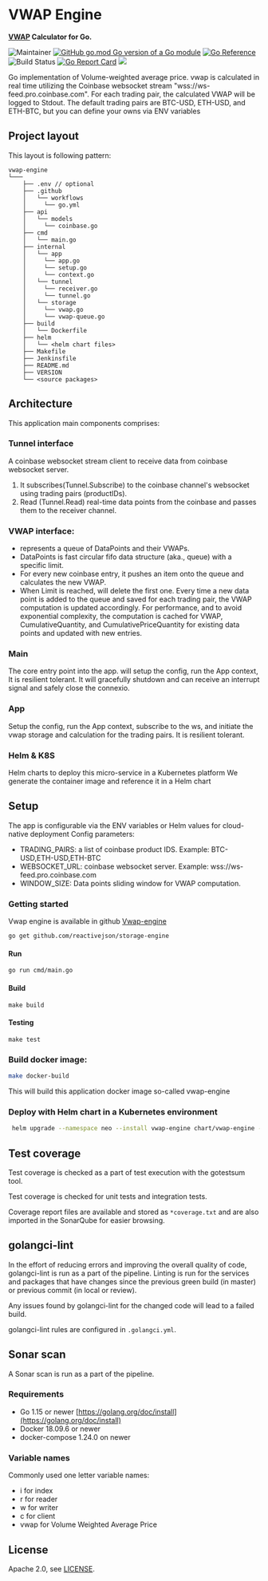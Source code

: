 # VWAP Engine

**[VWAP](https://en.wikipedia.org/wiki/Volume-weighted_average_price) Calculator for Go.**

![Maintainer](https://img.shields.io/badge/maintainer-MohamedAly-blue)
[![GitHub go.mod Go version of a Go module](https://img.shields.io/github/go-mod/go-version/reactivejson/vwap-engine.svg)](https://github.com/reactivejson/vwap-engine)
[![Go Reference](https://pkg.go.dev/badge/github.com/reactivejson/vwap-engine)](https://pkg.go.dev/badge/github.com/reactivejson/vwap-engine)
![Build Status](https://github.com/reactivejson/vwap-engine/actions/workflows/go.yml/badge.svg)
[![Go Report Card](https://goreportcard.com/badge/github.com/reactivejson/vwap-engine)](https://goreportcard.com/report/github.com/reactivejson/vwap-engine)
![](https://img.shields.io/github/license/reactivejson/vwap-engine.svg)

Go implementation of Volume-weighted average price. vwap is calculated in real time utilizing
the Coinbase websocket stream "wss://ws-feed.pro.coinbase.com". For each trading pair, the calculated VWAP will be logged to Stdout.
The default trading pairs are BTC-USD, ETH-USD, and ETH-BTC, but you can define your owns via ENV variables


## Project layout

This layout is following pattern:

```text
vwap-engine
└───
    ├── .env // optional
    ├── .github
    │   └── workflows
    │     └── go.yml
    ├── api
    │   └── models
    │     └── coinbase.go
    ├── cmd
    │   └── main.go
    ├── internal
    │   └── app
    │     └── app.go
    │     └── setup.go
    │     └── context.go
    │   └── tunnel
    │     └── receiver.go
    │     └── tunnel.go
    │   └── storage
    │     └── vwap.go
    │     └── vwap-queue.go
    ├── build
    │   └── Dockerfile
    ├── helm
    │   └── <helm chart files>
    ├── Makefile
    ├── Jenkinsfile
    ├── README.md
    ├── VERSION
    └── <source packages>
```

## Architecture
This application main components comprises:

### Tunnel interface
A coinbase websocket stream client to receive data from coinbase websocket server.
1) It subscribes(Tunnel.Subscribe) to the coinbase channel's websocket using trading pairs (productIDs).
2) Read (Tunnel.Read) real-time data points from the coinbase and passes them to the receiver channel.

### VWAP interface:
- represents a queue of DataPoints and their VWAPs.
- DataPoints  is fast circular fifo data structure (aka., queue) with a specific limit.
- For every new coinbase entry, it pushes an item onto the queue and calculates the new VWAP.
- When Limit is reached, will delete  the first one.
Every time a new data point is added to the queue and saved for each trading pair, the VWAP computation is updated accordingly.
For performance, and to avoid exponential complexity, the computation is cached for VWAP, CumulativeQuantity,
and CumulativePriceQuantity for existing data points and updated with new entries.


### Main
The core entry point into the app. will setup the config,
run the App context, It is resilient tolerant. It will gracefully shutdown and can receive an interrupt signal and safely close the connexio.

### App
Setup the config, run the App context, subscribe to the ws, and initiate the vwap storage and calculation for the trading pairs. It is resilient tolerant.

### Helm & K8S
Helm charts to deploy this micro-service in a Kubernetes platform
We generate the container image and reference it in a Helm chart

## Setup
The app is configurable via the ENV variables or Helm values for cloud-native deployment
Config parameters:
- TRADING_PAIRS: a list of coinbase product IDS. Example: BTC-USD,ETH-USD,ETH-BTC
- WEBSOCKET_URL: coinbase websocket server. Example: wss://ws-feed.pro.coinbase.com
- WINDOW_SIZE: Data points sliding window for VWAP computation.



### Getting started
Vwap engine is available in github
[Vwap-engine](https://github.com/reactivejson/vwap-engine)

```shell
go get github.com/reactivejson/storage-engine
```

#### Run
```shell
go run cmd/main.go
```

#### Build
```shell
make build
```
#### Testing
```shell
make test
```

### Build docker image:

```bash
make docker-build
```
This will build this application docker image so-called vwap-engine

### Deploy with Helm chart in a Kubernetes environment
```bash
 helm upgrade --namespace neo --install vwap-engine chart/vwap-engine -f your-custom-values.yml
```
## Test coverage

Test coverage is checked as a part of test execution with the gotestsum tool.

Test coverage is checked for unit tests and integration tests.

Coverage report files are available and stored as `*coverage.txt` and are also imported in the SonarQube for easier browsing.


## golangci-lint

In the effort of reducing errors and improving the overall quality of code, golangci-lint is run as a part of the pipeline. Linting is run for the services and packages that have changes since the previous green build (in master) or previous commit (in local or review).

Any issues found by golangci-lint for the changed code will lead to a failed build.

golangci-lint rules are configured in `.golangci.yml`.

## Sonar scan

A Sonar scan is run as a part of the pipeline.

### Requirements

- Go 1.15 or newer [https://golang.org/doc/install](https://golang.org/doc/install)
- Docker 18.09.6 or newer
- docker-compose 1.24.0 on newer

### Variable names
Commonly used one letter variable names:

- i for index
- r for reader
- w for writer
- c for client
- vwap for Volume Weighted Average Price


## License

Apache 2.0, see [LICENSE](LICENSE).
